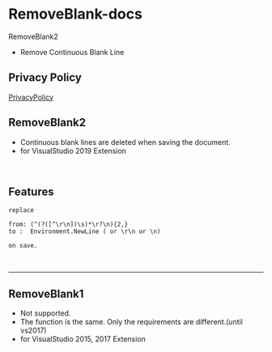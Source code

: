 # RemoveBlank-docs

RemoveBlank2

- Remove Continuous Blank Line

## Privacy Policy

[PrivacyPolicy](./privacypolicy.md)

## RemoveBlank2

- Continuous blank lines are deleted when saving the document.
- for VisualStudio 2019 Extension

<br>

## Features 
```
replace

from: (^(?([^\r\n])\s)*\r?\n){2,}
to :  Environment.NewLine ( or \r\n or \n)

on save.
```

<br>

---

## RemoveBlank1

- Not supported.
- The function is the same. Only the requirements are different.(until vs2017)
- for VisualStudio 2015, 2017 Extension





